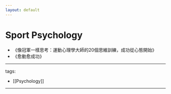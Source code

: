 ```yaml
---
layout: default
---
```


# Sport Psychology

* 《像冠軍一樣思考：運動心理學大師的20個思維訓練，成功從心態開始》
* 《愈動愈成功》



---
tags:
  - [[Psychology]]
  
---